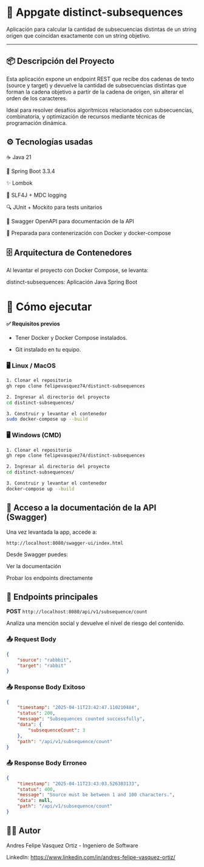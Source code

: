 # 🚀 Appgate distinct-subsequences

Aplicación para calcular la cantidad de subsecuencias distintas de un string origen que coincidan exactamente con un string objetivo.

---

## 📦 Descripción del Proyecto

Esta aplicación expone un endpoint REST que recibe dos cadenas de texto (source y target) y devuelve la cantidad de subsecuencias distintas que forman la cadena objetivo a partir de la cadena de origen, sin alterar el orden de los caracteres.

Ideal para resolver desafíos algorítmicos relacionados con subsecuencias, combinatoria, y optimización de recursos mediante técnicas de programación dinámica.

## ⚙️ Tecnologías usadas

☕ Java 21

🧩 Spring Boot 3.3.4

✨ Lombok

📝 SLF4J + MDC logging

🔍 JUnit + Mockito para tests unitarios

📖 Swagger OpenAPI para documentación de la API

🐳 Preparada para contenerización con Docker y docker-compose

## 🗄️ Arquitectura de Contenedores

Al levantar el proyecto con Docker Compose, se levanta:

distinct-subsequences: Aplicación Java Spring Boot

# 🚀 Cómo ejecutar

#### ✅ Requisitos previos

- Tener Docker y Docker Compose instalados.

- Git instalado en tu equipo.

### 🖥️ Linux / MacOS
```bash
1. Clonar el repositorio
gh repo clone felipevasquez74/distinct-subsequences

2. Ingresar al directorio del proyecto
cd distinct-subsequences/

3. Construir y levantar el contenedor
sudo docker-compose up --build
```

### 🖥️ Windows (CMD)
```bash
1. Clonar el repositorio
gh repo clone felipevasquez74/distinct-subsequences

2. Ingresar al directorio del proyecto
cd distinct-subsequences/

3. Construir y levantar el contenedor
docker-compose up --build
```

## 📖 Acceso a la documentación de la API (Swagger)

Una vez levantada la app, accede a:

`http://localhost:8080/swagger-ui/index.html`

Desde Swagger puedes:

Ver la documentación

Probar los endpoints directamente

## 🔌 Endpoints principales

**POST** `http://localhost:8080/api/v1/subsequence/count`

Analiza una mención social y devuelve el nivel de riesgo del contenido.

### 📤 Request Body

```json
{
    "source": "rabbbit",
    "target": "rabbit"
}
```

### 📤 Response Body Exitoso

```json
{
    "timestamp": "2025-04-11T23:42:47.110210484",
    "status": 200,
    "message": "Subsequences counted successfully",
    "data": {
        "subsequenceCount": 3
    },
    "path": "/api/v1/subsequence/count"
}

```

### 📤 Response Body Erroneo

```json
{
    "timestamp": "2025-04-11T23:43:03.526303133",
    "status": 400,
    "message": "Source must be between 1 and 100 characters.",
    "data": null,
    "path": "/api/v1/subsequence/count"
}

```

## 👨‍💻 Autor

Andres Felipe Vasquez Ortiz - Ingeniero de Software

LinkedIn: https://www.linkedin.com/in/andres-felipe-vasquez-ortiz/



